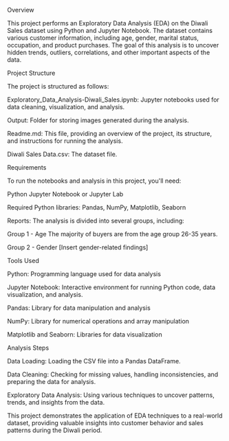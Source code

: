 Overview

This project performs an Exploratory Data Analysis (EDA) on the Diwali Sales dataset using Python and Jupyter Notebook. The dataset contains various customer information, including age, gender, marital status, occupation, and product purchases. The goal of this analysis is to uncover hidden trends, outliers, correlations, and other important aspects of the data.


Project Structure


The project is structured as follows:

Exploratory_Data_Analysis-Diwali_Sales.ipynb:
Jupyter notebooks used for data cleaning, visualization, and analysis.


Output:
Folder for storing images generated during the analysis.

Readme.md:
This file, providing an overview of the project, its structure, and instructions for running the analysis.

Diwali Sales Data.csv: 
The dataset file.



Requirements

To run the notebooks and analysis in this project, you'll need:

Python
Jupyter Notebook or Jupyter Lab

Required Python libraries:
Pandas, NumPy, Matplotlib, Seaborn


Reports: 
The analysis is divided into several groups, including:

Group 1 - Age
The majority of buyers are from the age group 26-35 years.

Group 2 - Gender
[Insert gender-related findings]


Tools Used

Python: 
Programming language used for data analysis

Jupyter Notebook:
Interactive environment for running Python code, data visualization, and analysis.

Pandas:
Library for data manipulation and analysis

NumPy: 
Library for numerical operations and array manipulation

Matplotlib and Seaborn:
Libraries for data visualization


Analysis Steps

Data Loading:
Loading the CSV file into a Pandas DataFrame.

Data Cleaning: 
Checking for missing values, handling inconsistencies, and preparing the data for analysis.

Exploratory Data Analysis:
Using various techniques to uncover patterns, trends, and insights from the data.


This project demonstrates the application of EDA techniques to a real-world dataset, providing valuable insights into customer behavior and sales patterns during the Diwali period.
